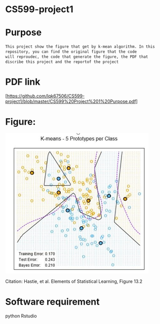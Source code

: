 # CS599-project1

# Purpose
```
This project show the figure that get by k-mean algorithm. In this repository, you can find the original figure that the code 
will reproudec, the code that generate the figure, the PDF that discribe this project and the reportof the project
```

# PDF link
[https://github.com/lqk67506/CS599-project1/blob/master/CS599%20Project%201%20Purpose.pdf]

# Figure:
![](https://github.com/lqk67506/CS599-project1/blob/master/original%20figure.PNG)


Citation:
Hastie, et al. Elements of Statistical Learning, Figure 13.2

# Software requirement
python
Rstudio

